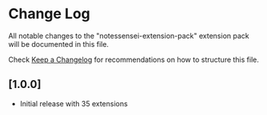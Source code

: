 # Change Log

All notable changes to the "notessensei-extension-pack" extension pack will be documented in this file.

Check [Keep a Changelog](http://keepachangelog.com/) for recommendations on how to structure this file.

## [1.0.0]

- Initial release with 35 extensions
